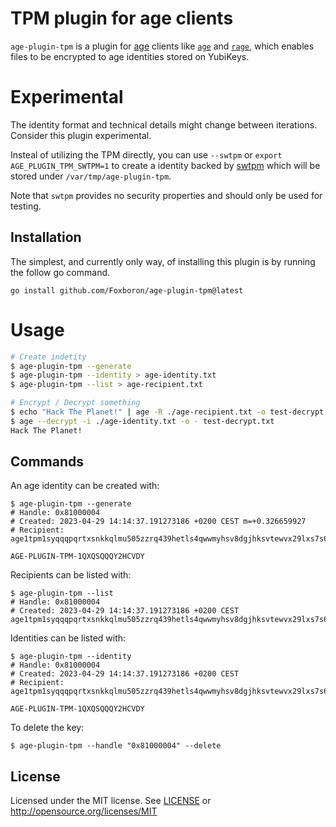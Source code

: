 # TPM plugin for age clients

`age-plugin-tpm` is a plugin for [age](https://age-encryption.org/v1) clients
like [`age`](https://age-encryption.org) and [`rage`](https://str4d.xyz/rage),
which enables files to be encrypted to age identities stored on YubiKeys.

# Experimental

The identity format and technical details might change between iterations.
Consider this plugin experimental.

Insteal of utilizing the TPM directly, you can use `--swtpm` or `export
AGE_PLUGIN_TPM_SWTPM=1` to create a identity backed by
[swtpm](https://github.com/stefanberger/swtpm) which will be stored under
`/var/tmp/age-plugin-tpm`.

Note that `swtpm` provides no security properties and should only be used for
testing.

## Installation

The simplest, and currently only way, of installing this plugin is by running
the follow go command.

`go install github.com/Foxboron/age-plugin-tpm@latest`


# Usage

```bash
# Create indetity
$ age-plugin-tpm --generate
$ age-plugin-tpm --identity > age-identity.txt
$ age-plugin-tpm --list > age-recipient.txt

# Encrypt / Decrypt something
$ echo "Hack The Planet!" | age -R ./age-recipient.txt -o test-decrypt.txt
$ age --decrypt -i ./age-identity.txt -o - test-decrypt.txt
Hack The Planet!
```

## Commands

An age identity can be created with:

```
$ age-plugin-tpm --generate
# Handle: 0x81000004
# Created: 2023-04-29 14:14:37.191273186 +0200 CEST m=+0.326659927
# Recipient: age1tpm1syqqqpqrtxsnkkqlmu505zzrq439hetls4qwwmyhsv8dgjhksvtewvx29lxs7s68qy

AGE-PLUGIN-TPM-1QXQSQQQY2HCVDY
```

Recipients can be listed with:

```
$ age-plugin-tpm --list
# Handle: 0x81000004
# Created: 2023-04-29 14:14:37.191273186 +0200 CEST
age1tpm1syqqqpqrtxsnkkqlmu505zzrq439hetls4qwwmyhsv8dgjhksvtewvx29lxs7s68qy
```

Identities can be listed with:

```
$ age-plugin-tpm --identity
# Handle: 0x81000004
# Created: 2023-04-29 14:14:37.191273186 +0200 CEST
# Recipient: age1tpm1syqqqpqrtxsnkkqlmu505zzrq439hetls4qwwmyhsv8dgjhksvtewvx29lxs7s68qy

AGE-PLUGIN-TPM-1QXQSQQQY2HCVDY
```

To delete the key:

```
$ age-plugin-tpm --handle "0x81000004" --delete
```

## License

Licensed under the MIT license. See [LICENSE](LICENSE) or http://opensource.org/licenses/MIT

